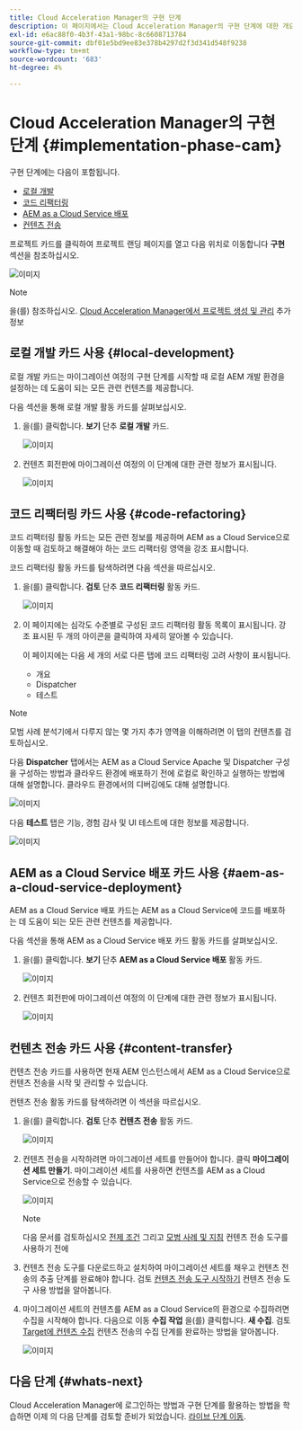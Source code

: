 ```yaml
---
title: Cloud Acceleration Manager의 구현 단계
description: 이 페이지에서는 Cloud Acceleration Manager의 구현 단계에 대한 개요를 제공합니다.
exl-id: e6ac88f0-4b3f-43a1-98bc-8c6608713784
source-git-commit: dbf01e5bd9ee83e378b4297d2f3d341d548f9238
workflow-type: tm+mt
source-wordcount: '683'
ht-degree: 4%

---
```


# Cloud Acceleration Manager의 구현 단계 {#implementation-phase-cam}

구현 단계에는 다음이 포함됩니다.

* [로컬 개발](#local-development)
* [코드 리팩터링](#code-refactoring)
* [AEM as a Cloud Service 배포](#aem-as-a-cloud-service-deployment)
* [컨텐츠 전송](#content-transfer)


프로젝트 카드를 클릭하여 프로젝트 랜딩 페이지를 열고 다음 위치로 이동합니다 **구현** 섹션을 참조하십시오.

![이미지](/help/journey-migration/cloud-acceleration-manager/assets/implementation-1.png)

>[!NOTE]
>을(를) 참조하십시오. [Cloud Acceleration Manager에서 프로젝트 생성 및 관리](https://experienceleague.adobe.com/docs/experience-manager-cloud-service/moving/cloud-acceleration-manager/using-cam/getting-started-cam.html?lang=en#create-project) 추가 정보


## 로컬 개발 카드 사용 {#local-development}

로컬 개발 카드는 마이그레이션 여정의 구현 단계를 시작할 때 로컬 AEM 개발 환경을 설정하는 데 도움이 되는 모든 관련 컨텐츠를 제공합니다.

다음 섹션을 통해 로컬 개발 활동 카드를 살펴보십시오.

1. 을(를) 클릭합니다. **보기** 단추 **로컬 개발** 카드.

   ![이미지](/help/journey-migration/cloud-acceleration-manager/assets/implementation-2.png)

1. 컨텐츠 회전판에 마이그레이션 여정의 이 단계에 대한 관련 정보가 표시됩니다.

   ![이미지](/help/journey-migration/cloud-acceleration-manager/assets/implementation-3.png)


## 코드 리팩터링 카드 사용 {#code-refactoring}

코드 리팩터링 활동 카드는 모든 관련 정보를 제공하며 AEM as a Cloud Service으로 이동할 때 검토하고 해결해야 하는 코드 리팩터링 영역을 강조 표시합니다.

코드 리팩터링 활동 카드를 탐색하려면 다음 섹션을 따르십시오.

1. 을(를) 클릭합니다. **검토** 단추 **코드 리팩터링** 활동 카드.

   ![이미지](/help/journey-migration/cloud-acceleration-manager/assets/implementation-4.png)

1. 이 페이지에는 심각도 수준별로 구성된 코드 리팩터링 활동 목록이 표시됩니다. 강조 표시된 두 개의 아이콘을 클릭하여 자세히 알아볼 수 있습니다.

   이 페이지에는 다음 세 개의 서로 다른 탭에 코드 리팩터링 고려 사항이 표시됩니다.

   * 개요
   * Dispatcher
   * 테스트

>[!NOTE]
>모범 사례 분석기에서 다루지 않는 몇 가지 추가 영역을 이해하려면 이 탭의 컨텐츠를 검토하십시오.

다음 **Dispatcher** 탭에서는 AEM as a Cloud Service Apache 및 Dispatcher 구성을 구성하는 방법과 클라우드 환경에 배포하기 전에 로컬로 확인하고 실행하는 방법에 대해 설명합니다. 클라우드 환경에서의 디버깅에도 대해 설명합니다.

![이미지](/help/journey-migration/cloud-acceleration-manager/assets/coderefactoring-2.png)

다음 **테스트** 탭은 기능, 경험 감사 및 UI 테스트에 대한 정보를 제공합니다.

![이미지](/help/journey-migration/cloud-acceleration-manager/assets/coderefactoring-3.png)


## AEM as a Cloud Service 배포 카드 사용 {#aem-as-a-cloud-service-deployment}

AEM as a Cloud Service 배포 카드는 AEM as a Cloud Service에 코드를 배포하는 데 도움이 되는 모든 관련 컨텐츠를 제공합니다.

다음 섹션을 통해 AEM as a Cloud Service 배포 카드 활동 카드를 살펴보십시오.

1. 을(를) 클릭합니다. **보기** 단추 **AEM as a Cloud Service 배포** 활동 카드.

   ![이미지](/help/journey-migration/cloud-acceleration-manager/assets/implementation-6.png)

1. 컨텐츠 회전판에 마이그레이션 여정의 이 단계에 대한 관련 정보가 표시됩니다.

   ![이미지](/help/journey-migration/cloud-acceleration-manager/assets/aem-deployment-card.png)


## 컨텐츠 전송 카드 사용 {#content-transfer}

컨텐츠 전송 카드를 사용하면 현재 AEM 인스턴스에서 AEM as a Cloud Service으로 컨텐츠 전송을 시작 및 관리할 수 있습니다.

컨텐츠 전송 활동 카드를 탐색하려면 이 섹션을 따르십시오.

1. 을(를) 클릭합니다. **검토** 단추 **컨텐츠 전송** 활동 카드.

   ![이미지](/help/journey-migration/cloud-acceleration-manager/assets/contenttransfer-1.png)

1. 컨텐츠 전송을 시작하려면 마이그레이션 세트를 만들어야 합니다. 클릭 **마이그레이션 세트 만들기**. 마이그레이션 세트를 사용하면 컨텐츠를 AEM as a Cloud Service으로 전송할 수 있습니다.

   ![이미지](/help/journey-migration/cloud-acceleration-manager/assets/contenttransfer-2.png)

   >[!NOTE]
   >다음 문서를 검토하십시오 [전제 조건](https://experienceleague.adobe.com/docs/experience-manager-cloud-service/moving/cloud-migration/content-transfer-tool/prerequisites-content-transfer-tool.html?lang=en) 그리고 [모범 사례 및 지침](https://experienceleague.adobe.com/docs/experience-manager-cloud-service/moving/cloud-migration/content-transfer-tool/overview-content-transfer-tool.html?lang=en) 컨텐츠 전송 도구를 사용하기 전에

1. 컨텐츠 전송 도구를 다운로드하고 설치하여 마이그레이션 세트를 채우고 컨텐츠 전송의 추출 단계를 완료해야 합니다. 검토 [컨텐츠 전송 도구 시작하기](https://experienceleague.adobe.com/docs/experience-manager-cloud-service/content/migration-journey/cloud-migration/content-transfer-tool/getting-started-content-transfer-tool.html?lang=ko) 컨텐츠 전송 도구 사용 방법을 알아봅니다.

1. 마이그레이션 세트의 컨텐츠를 AEM as a Cloud Service의 환경으로 수집하려면 수집을 시작해야 합니다. 다음으로 이동 **수집 작업** 을(를) 클릭합니다. **새 수집**. 검토 [Target에 컨텐츠 수집](https://experienceleague.adobe.com/docs/experience-manager-cloud-service/content/migration-journey/cloud-migration/content-transfer-tool/ingesting-content.html?lang=en) 컨텐츠 전송의 수집 단계를 완료하는 방법을 알아봅니다.

   ![이미지](/help/journey-migration/cloud-acceleration-manager/assets/contenttransfer-3.png)

<!--### Estimating Content Transfer Time {#calculating}

A Content Transfer Tool calculator has been provided to estimate how long it could take to complete the content transfer activity. You can use the content repository size slider to select the size that applies to your project. The transfer times vary for the extraction and ingestion phases. 

   ![image](/help/journey-migration/cloud-acceleration-manager/assets/contenttransfer-4.png)

   >[!NOTE]
   >These times are estimates only. Factor such as network speeds and time to scale up instances have not been accounted for in these estimates.

To estimate the size of the AEM Repository, you can run the Disk Usage report under `http://HOST:PORT/etc/reports/diskusage.html`. 

You can also estimate the size of specific repository paths by using the `path` parameter, for example, `http://HOST:PORT/etc/reports/diskusage.html?path=/content/dam`. -->

## 다음 단계 {#whats-next}

Cloud Acceleration Manager에 로그인하는 방법과 구현 단계를 활용하는 방법을 학습하면 이제 의 다음 단계를 검토할 준비가 되었습니다. [라이브 단계 이동](https://experienceleague.adobe.com/docs/experience-manager-cloud-service/moving/cloud-acceleration-manager/using-cam/cam-golive-phase.html?lang=en).
